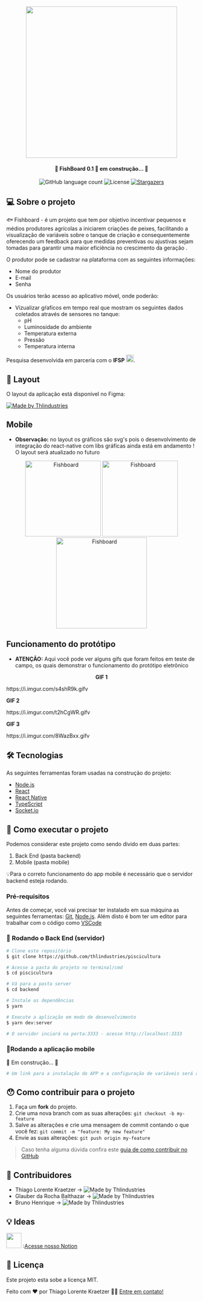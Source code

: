 <h1 align="center">
    <img src="https://i.imgur.com/ceICOgl.png" width="400"/>
</h1>

<h4 align="center"> 
	🚧 FishBoard 0.1 🚀 em construção... 🚧
</h4>

<p align="center">
  <img alt="GitHub language count" src="https://img.shields.io/github/languages/count/thlindustries/piscicultura?color=%2304D361">


  <img alt="License" src="https://img.shields.io/badge/license-MIT-brightgreen">
   <a href="https://github.com/tgmarinho/nlw1/stargazers">
    <img alt="Stargazers" src="https://img.shields.io/github/stars/thlindustries/piscicultura?style=social">
  </a>
</p>


## 💻 Sobre o projeto

🐟 Fishboard - é um projeto que tem por objetivo incentivar pequenos e médios produtores agrícolas a iniciarem criações de peixes, facilitando a visualização de variáveis sobre o tanque de criação e consequentemente oferecendo um feedback para que medidas preventivas ou ajustivas sejam tomadas para garantir uma maior eficiência no crescimento da geração . 

O produtor pode se cadastrar na plataforma com as seguintes informações:
- Nome do produtor
- E-mail
- Senha


Os usuários terão acesso ao aplicativo móvel, onde poderão:
- Vizualizar gŕaficos em tempo real que mostram os seguintes dados coletados através de sensores no tanque:
  - pH
  - Luminosidade do ambiente
  - Temperatura externa
  - Pressão
  - Temperatura interna

Pesquisa desenvolvida em parceria com o **IFSP** <img src="https://i.imgur.com/OYXguD2.png" width="20"/>.


## 🎨 Layout

O layout da aplicação está disponível no Figma:

<a href="https://www.figma.com/file/uawH9rp92GDwFH40CJgjho/FishBoard-new-colors?node-id=0%3A1">
  <img alt="Made by Thlindustries" src="https://img.shields.io/badge/Acessar%20Layout%20-Figma-%2304D361">
</a>


## Mobile 
- **Observação:** no layout os gráficos são svg's pois o desenvolvimento de integração do react-native com libs gráficas ainda está em andamento ! O layout será atualizado no futuro

<p align="center">
  
  <img alt="Fishboard" title="#Fishboard" src="https://i.imgur.com/hu0ncWb.png" width="200px">

  <img alt="Fishboard" title="#Fishboard" src="https://i.imgur.com/nrH4ob1.png" width="200px">

  <img alt="Fishboard" title="#Fishboard" src="https://i.imgur.com/c4UZr1T.gif" width="240px">  
  
</p>

## Funcionamento do protótipo
- **ATENÇÃO:** Aqui você pode ver alguns gifs que foram feitos em teste de campo, os quais demonstrar o funcionamento do protótipo eletrônico

<p align="center">
	<strong>GIF 1</strong>
	<p>https://i.imgur.com/s4shR9k.gifv</p>
	<strong>GIF 2</strong>
	<p>https://i.imgur.com/t2hCgWR.gifv</p>
	<strong>GIF 3</strong>
	<p>https://i.imgur.com/8WazBxx.gifv</p
</p>


## 🛠 Tecnologias

As seguintes ferramentas foram usadas na construção do projeto:

- [Node.js][nodejs]
- [React][reactjs]
- [React Native][rn]
- [TypeScript][typescript]
- [Socket.io][socketio]


## 🚀 Como executar o projeto

Podemos considerar este projeto como sendo divido em duas partes:
1. Back End (pasta backend) 
2. Mobile (pasta mobile)

💡Para o correto funcionamento do app mobile é necessário que o servidor backend esteja rodando.

### Pré-requisitos

Antes de começar, você vai precisar ter instalado em sua máquina as seguintes ferramentas:
[Git](https://git-scm.com), [Node.js][nodejs]. 
Além disto é bom ter um editor para trabalhar com o código como [VSCode][vscode]

### 🎲 Rodando o Back End (servidor)

```bash
# Clone este repositório
$ git clone https://github.com/thlindustries/piscicultura

# Acesse a pasta do projeto no terminal/cmd
$ cd piscicultura

# Vá para a pasta server
$ cd backend

# Instale as dependências
$ yarn

# Execute a aplicação em modo de desenvolvimento
$ yarn dev:server

# O servidor inciará na porta:3333 - acesse http://localhost:3333 
```

### 📱Rodando a aplicação mobile 

🚧 Em construção... 🚧

```bash
# Um link para a instalação do APP e a configuração de variáveis será adiciona aqui assim que o projeto tiver sua primeira release

```

## 😯 Como contribuir para o projeto

1. Faça um **fork** do projeto.
2. Crie uma nova branch com as suas alterações: `git checkout -b my-feature`
3. Salve as alterações e crie uma mensagem de commit contando o que você fez: `git commit -m "feature: My new feature"`
4. Envie as suas alterações: `git push origin my-feature`
> Caso tenha alguma dúvida confira este [guia de como contribuir no GitHub](https://github.com/firstcontributions/first-contributions)


## 👥 Contribuidores
- Thiago Lorente Kraetzer -> 
  <img alt="Made by Thlindustries" src="https://img.shields.io/github/followers/thlindustries?style=social">
- Glauber da Rocha Balthazar ->
  <img alt="Made by Thlindustries" src="https://img.shields.io/github/followers/brunoJSX?style=social">
- Bruno Henrique ->
  <img alt="Made by Thlindustries" src="https://img.shields.io/github/followers/glauberbalthazar83?style=social">

## 💡 Ideas
<img src="https://i.imgur.com/RpAx01c.jpg" width="40"/> :[Acesse nosso Notion](https://www.notion.so/thlindustries/Piscicultura-a3a59193811040d5ab2282011cc8561a) 

## 📝 Licença

Este projeto esta sobe a licença MIT.

Feito com ❤️ por Thiago Lorente Kraetzer 👋🏽 [Entre em contato!](https://www.linkedin.com/in/thiago-kraetzer/)

[nodejs]: https://nodejs.org/
[typescript]: https://www.typescriptlang.org/
[expo]: https://expo.io/
[reactjs]: https://reactjs.org
[rn]: https://facebook.github.io/react-native/
[yarn]: https://yarnpkg.com/
[vscode]: https://code.visualstudio.com/
[vceditconfig]: https://marketplace.visualstudio.com/items?itemName=EditorConfig.EditorConfig
[license]: https://opensource.org/licenses/MIT
[vceslint]: https://marketplace.visualstudio.com/items?itemName=dbaeumer.vscode-eslint
[prettier]: https://marketplace.visualstudio.com/items?itemName=esbenp.prettier-vscode
[rs]: https://rocketseat.com.br
[socketio]: https://socket.io/
